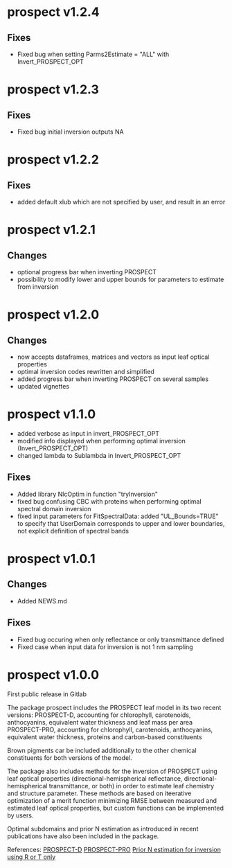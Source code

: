 # prospect v1.2.4

## Fixes
- Fixed bug when setting Parms2Estimate = "ALL" with Invert_PROSPECT_OPT

# prospect v1.2.3

## Fixes
- Fixed bug initial inversion outputs NA

# prospect v1.2.2

## Fixes
- added default xlub which are not specified by user, and result in an error


# prospect v1.2.1

## Changes
- optional progress bar when inverting PROSPECT
- possibility to modify lower and upper bounds for parameters to estimate from inversion

# prospect v1.2.0

## Changes
- now accepts dataframes, matrices and vectors as input leaf optical properties
- optimal inversion codes rewritten and simplified
- added progress bar when inverting PROSPECT on several samples
- updated vignettes

# prospect v1.1.0
- added verbose as input in invert_PROSPECT_OPT
- modified info displayed when performing optimal inversion (Invert_PROSPECT_OPT) 
- changed lambda to Sublambda in Invert_PROSPECT_OPT
 
## Fixes
- Added library NlcOptim in function "tryInversion"
- fixed bug confusing CBC with proteins when performing optimal spectral domain inversion
- fixed input parameters for FitSpectralData: added "UL_Bounds=TRUE" to specify that UserDomain corresponds to upper and lower boundaries, not explicit definition of spectral bands

# prospect v1.0.1

## Changes
- Added NEWS.md

## Fixes
- Fixed bug occuring when only reflectance or only transmittance defined
- Fixed case when input data for inversion is not 1 nm sampling

# prospect v1.0.0
First public release in Gitlab

The package prospect includes the PROSPECT leaf model in its two recent versions: 
PROSPECT-D, accounting for chlorophyll, carotenoids, anthocyanins, equivalent water thickness and leaf mass per area
PROSPECT-PRO, accounting for chlorophyll, carotenoids, anthocyanins, equivalent water thickness, proteins and carbon-based constituents

Brown pigments car be included additionally to the other chemical constituents for both versions of the model.

The package also includes methods for the inversion of PROSPECT using leaf optical properties (directional-hemispherical reflectance, directional-hemispherical transmittance, or both) in order to estimate leaf chemistry and structure parameter.
These methods are based on iteerative optimization of a merit function minimizing RMSE between measured and estimated leaf optical properties, but custom functions can be implemented by users.

Optimal subdomains and prior N estimation as introduced in recent publications have also been included in the package.

References: 
[PROSPECT-D](https://doi.org/10.1016/j.rse.2017.03.004)
[PROSPECT-PRO](https://doi.org/10.1016/j.rse.2020.112173)
[Prior N estimation for inversion using R or T only](https://doi.org/10.1016/j.rse.2020.112176)
